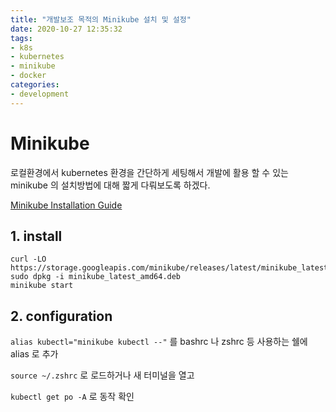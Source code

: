 ```yaml
---
title: "개발보조 목적의 Minikube 설치 및 설정"
date: 2020-10-27 12:35:32
tags:
- k8s
- kubernetes
- minikube
- docker
categories:
- development
---
```


# Minikube

로컬환경에서 kubernetes 환경을 간단하게 세팅해서 개발에 활용 할 수 있는 minikube 의 설치방법에 대해 짧게 다뤄보도록 하겠다.

[Minikube Installation Guide](https://minikube.sigs.k8s.io/docs/start/)

## 1. install
```
curl -LO https://storage.googleapis.com/minikube/releases/latest/minikube_latest_amd64.deb
sudo dpkg -i minikube_latest_amd64.deb
minikube start
```

## 2. configuration
`alias kubectl="minikube kubectl --"` 를 bashrc 나 zshrc 등 사용하는 쉘에 alias 로 추가

`source ~/.zshrc` 로 로드하거나 새 터미널을 열고

`kubectl get po -A` 로 동작 확인
